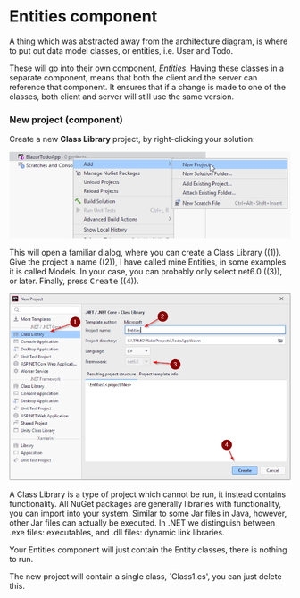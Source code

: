 # Entities component

A thing which was abstracted away from the architecture diagram, is where to put out data model classes, or entities, i.e. User and Todo.

These will go into their own component, _Entities_. Having these classes in a separate component, means that both the client and the server can reference that component.
It ensures that if a change is made to one of the classes, both client and server will still use the same version.

### New project (component)
Create a new **Class Library** project, by right-clicking your solution:

![](Resources/CreateLibrary1.png)

This will open a familiar dialog, where you can create a Class Library ((1)). 
Give the project a name ((2)), I have called mine Entities, in some examples it is called Models. 
In your case, you can probably only select net6.0 ((3)), or later. Finally, press <kbd>Create</kbd> ((4)).

![](Resources/CreateEntitiesLibrary.png)

A Class Library is a type of project which cannot be run, it instead contains functionality. 
All NuGet packages are generally libraries with functionality, you can import into your system. 
Similar to some Jar files in Java, however, other Jar files can actually be executed. 
In .NET we distinguish between .exe files: executables, and .dll files: dynamic link libraries.

Your Entities component will just contain the Entity classes, there is nothing to run. 

The new project will contain a single class, ´Class1.cs', you can just delete this.